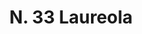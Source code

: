 ---
title: "N. 33 Laureola"
permalink: "/edition/plant033/"
plant-name: "N. 33"
plant-number: "033"
plant-xml: "/assets/xml/plant033.xml"
plant-img1: "/assets/img/plant033_verso.jpg"
plant-img2: "/assets/img/plant033.jpg"
plant-title: "N. 33 Laureola"
plant-wfo-link: "http://www.worldfloraonline.org/taxon/wfo-0000637701"
plant-kew-link: "https://powo.science.kew.org/taxon/urn:lsid:ipni.org:names:831270-1"
plant-taxon-content: "Daphne Laureola L."
layout: single-xml
---
